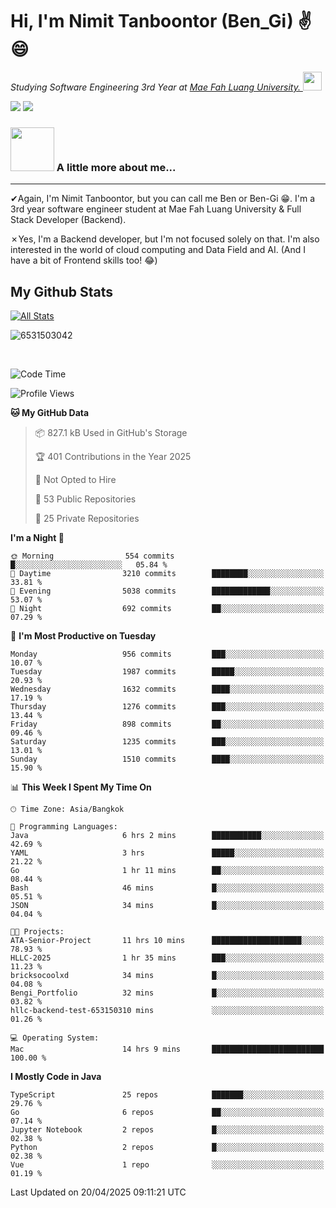 # Hi, I'm Nimit Tanboontor (Ben_Gi) ✌😄
<p><em>Studying Software Engineering 3rd Year at <a href="https://en.mfu.ac.th/home.html"> Mae Fah Luang University.
</a><img src="https://media.giphy.com/media/WUlplcMpOCEmTGBtBW/giphy.gif" width="30"> </em></p>


[![](https://img.shields.io/badge/linkedin-%230077B5.svg?style=for-the-badge&logo=linkedin)]([https://www.linkedin.com/in/thanaphoom-babparn/](https://www.linkedin.com/in/nimit-tanbooutor-798139246/))
[![](https://img.shields.io/badge/Medium-12100E?style=for-the-badge&logo=medium&logoColor=white)](https://medium.com/@nimittanbooutor)

### <img src="https://media.giphy.com/media/VgCDAzcKvsR6OM0uWg/giphy.gif" width="70"> A little more about me...  

<hr> <!-- Horizontal line -->

&#10004;Again, I'm Nimit Tanboontor, but you can call me Ben or Ben-Gi 😁. I'm a 3rd year software engineer student at Mae Fah Luang University & Full Stack Developer (Backend).

&#10007;Yes, I'm a Backend developer, but I'm not focused solely on that. I'm also interested in the world of cloud computing and Data Field and AI. (And I have a bit of Frontend skills too! 😂)


## My Github Stats

[![All Stats](https://github-readme-stats.vercel.app/api?username=6531503042&show_icons=true&theme=algolia)](https://github.com/6531503042)

<p><img align="center" src="https://github-readme-streak-stats.herokuapp.com/?user=6531503042&" alt="6531503042" /></p>

<br />


<!--START_SECTION:waka-->
![Code Time](http://img.shields.io/badge/Code%20Time-477%20hrs%2034%20mins-blue)

![Profile Views](http://img.shields.io/badge/Profile%20Views-6-blue)

**🐱 My GitHub Data** 

> 📦 827.1 kB Used in GitHub's Storage 
 > 
> 🏆 401 Contributions in the Year 2025
 > 
> 🚫 Not Opted to Hire
 > 
> 📜 53 Public Repositories 
 > 
> 🔑 25 Private Repositories 
 > 
**I'm a Night 🦉** 

```text
🌞 Morning                554 commits         █░░░░░░░░░░░░░░░░░░░░░░░░   05.84 % 
🌆 Daytime                3210 commits        ████████░░░░░░░░░░░░░░░░░   33.81 % 
🌃 Evening                5038 commits        █████████████░░░░░░░░░░░░   53.07 % 
🌙 Night                  692 commits         ██░░░░░░░░░░░░░░░░░░░░░░░   07.29 % 
```
📅 **I'm Most Productive on Tuesday** 

```text
Monday                   956 commits         ███░░░░░░░░░░░░░░░░░░░░░░   10.07 % 
Tuesday                  1987 commits        █████░░░░░░░░░░░░░░░░░░░░   20.93 % 
Wednesday                1632 commits        ████░░░░░░░░░░░░░░░░░░░░░   17.19 % 
Thursday                 1276 commits        ███░░░░░░░░░░░░░░░░░░░░░░   13.44 % 
Friday                   898 commits         ██░░░░░░░░░░░░░░░░░░░░░░░   09.46 % 
Saturday                 1235 commits        ███░░░░░░░░░░░░░░░░░░░░░░   13.01 % 
Sunday                   1510 commits        ████░░░░░░░░░░░░░░░░░░░░░   15.90 % 
```


📊 **This Week I Spent My Time On** 

```text
🕑︎ Time Zone: Asia/Bangkok

💬 Programming Languages: 
Java                     6 hrs 2 mins        ███████████░░░░░░░░░░░░░░   42.69 % 
YAML                     3 hrs               █████░░░░░░░░░░░░░░░░░░░░   21.22 % 
Go                       1 hr 11 mins        ██░░░░░░░░░░░░░░░░░░░░░░░   08.44 % 
Bash                     46 mins             █░░░░░░░░░░░░░░░░░░░░░░░░   05.51 % 
JSON                     34 mins             █░░░░░░░░░░░░░░░░░░░░░░░░   04.04 % 

🐱‍💻 Projects: 
ATA-Senior-Project       11 hrs 10 mins      ████████████████████░░░░░   78.93 % 
HLLC-2025                1 hr 35 mins        ███░░░░░░░░░░░░░░░░░░░░░░   11.23 % 
bricksocoolxd            34 mins             █░░░░░░░░░░░░░░░░░░░░░░░░   04.08 % 
Bengi_Portfolio          32 mins             █░░░░░░░░░░░░░░░░░░░░░░░░   03.82 % 
hllc-backend-test-653150310 mins             ░░░░░░░░░░░░░░░░░░░░░░░░░   01.26 % 

💻 Operating System: 
Mac                      14 hrs 9 mins       █████████████████████████   100.00 % 
```

**I Mostly Code in Java** 

```text
TypeScript               25 repos            ███████░░░░░░░░░░░░░░░░░░   29.76 % 
Go                       6 repos             ██░░░░░░░░░░░░░░░░░░░░░░░   07.14 % 
Jupyter Notebook         2 repos             █░░░░░░░░░░░░░░░░░░░░░░░░   02.38 % 
Python                   2 repos             █░░░░░░░░░░░░░░░░░░░░░░░░   02.38 % 
Vue                      1 repo              ░░░░░░░░░░░░░░░░░░░░░░░░░   01.19 % 
```




 Last Updated on 20/04/2025 09:11:21 UTC
<!--END_SECTION:waka-->
